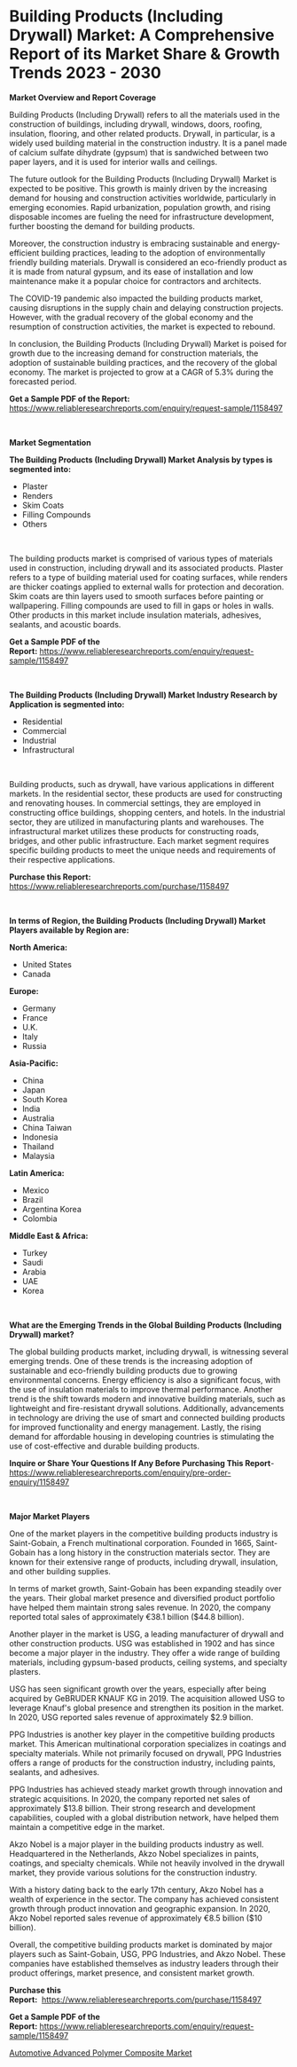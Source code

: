 <p><h1>Building Products (Including Drywall) Market: A Comprehensive Report of its Market Share & Growth Trends 2023 - 2030</h1></p><p><strong>Market Overview and Report Coverage</strong></p>
<p><p>Building Products (Including Drywall) refers to all the materials used in the construction of buildings, including drywall, windows, doors, roofing, insulation, flooring, and other related products. Drywall, in particular, is a widely used building material in the construction industry. It is a panel made of calcium sulfate dihydrate (gypsum) that is sandwiched between two paper layers, and it is used for interior walls and ceilings.</p><p>The future outlook for the Building Products (Including Drywall) Market is expected to be positive. This growth is mainly driven by the increasing demand for housing and construction activities worldwide, particularly in emerging economies. Rapid urbanization, population growth, and rising disposable incomes are fueling the need for infrastructure development, further boosting the demand for building products.</p><p>Moreover, the construction industry is embracing sustainable and energy-efficient building practices, leading to the adoption of environmentally friendly building materials. Drywall is considered an eco-friendly product as it is made from natural gypsum, and its ease of installation and low maintenance make it a popular choice for contractors and architects.</p><p>The COVID-19 pandemic also impacted the building products market, causing disruptions in the supply chain and delaying construction projects. However, with the gradual recovery of the global economy and the resumption of construction activities, the market is expected to rebound.</p><p>In conclusion, the Building Products (Including Drywall) Market is poised for growth due to the increasing demand for construction materials, the adoption of sustainable building practices, and the recovery of the global economy. The market is projected to grow at a CAGR of 5.3% during the forecasted period.</p></p>
<p><strong>Get a Sample PDF of the Report:</strong> <a href="https://www.reliableresearchreports.com/enquiry/request-sample/1158497">https://www.reliableresearchreports.com/enquiry/request-sample/1158497</a></p>
<p>&nbsp;</p>
<p><strong>Market Segmentation</strong></p>
<p><strong>The Building Products (Including Drywall) Market Analysis by types is segmented into:</strong></p>
<p><ul><li>Plaster</li><li>Renders</li><li>Skim Coats</li><li>Filling Compounds</li><li>Others</li></ul></p>
<p>&nbsp;</p>
<p><p>The building products market is comprised of various types of materials used in construction, including drywall and its associated products. Plaster refers to a type of building material used for coating surfaces, while renders are thicker coatings applied to external walls for protection and decoration. Skim coats are thin layers used to smooth surfaces before painting or wallpapering. Filling compounds are used to fill in gaps or holes in walls. Other products in this market include insulation materials, adhesives, sealants, and acoustic boards.</p></p>
<p><strong>Get a Sample PDF of the Report:</strong>&nbsp;<a href="https://www.reliableresearchreports.com/enquiry/request-sample/1158497">https://www.reliableresearchreports.com/enquiry/request-sample/1158497</a></p>
<p>&nbsp;</p>
<p><strong>The Building Products (Including Drywall) Market Industry Research by Application is segmented into:</strong></p>
<p><ul><li>Residential</li><li>Commercial</li><li>Industrial</li><li>Infrastructural</li></ul></p>
<p>&nbsp;</p>
<p><p>Building products, such as drywall, have various applications in different markets. In the residential sector, these products are used for constructing and renovating houses. In commercial settings, they are employed in constructing office buildings, shopping centers, and hotels. In the industrial sector, they are utilized in manufacturing plants and warehouses. The infrastructural market utilizes these products for constructing roads, bridges, and other public infrastructure. Each market segment requires specific building products to meet the unique needs and requirements of their respective applications.</p></p>
<p><strong>Purchase this Report:</strong>&nbsp; <a href="https://www.reliableresearchreports.com/purchase/1158497">https://www.reliableresearchreports.com/purchase/1158497</a></p>
<p>&nbsp;</p>
<p><strong>In terms of Region, the Building Products (Including Drywall) Market Players available by Region are:</strong></p>
<p>
    <p> <strong> North America: </strong>
        <ul>
            <li>United States</li>
            <li>Canada</li>
        </ul>
        </p> 
    <p> <strong> Europe: </strong>
        <ul>
            <li>Germany</li>
            <li>France</li>
            <li>U.K.</li>
            <li>Italy</li>
            <li>Russia</li>
        </ul>
        </p> 
    <p> <strong> Asia-Pacific: </strong>
        <ul>
            <li>China</li>
            <li>Japan</li>
            <li>South Korea</li>
            <li>India</li>
            <li>Australia</li>
            <li>China Taiwan</li>
            <li>Indonesia</li>
            <li>Thailand</li>
            <li>Malaysia</li>
        </ul>
        </p> 
    <p> <strong> Latin America: </strong>
        <ul>
            <li>Mexico</li>
            <li>Brazil</li>
            <li>Argentina Korea</li>
            <li>Colombia</li>
        </ul>
        </p> 
    <p> <strong> Middle East & Africa: </strong>
        <ul>
            <li>Turkey</li>
            <li>Saudi</li>
            <li>Arabia</li>
            <li>UAE</li>
            <li>Korea</li>
        </ul>
    </p>
    </p>
<p>&nbsp;</p>
<p><strong>What are the Emerging Trends in the Global Building Products (Including Drywall) market?</strong></p>
<p><p>The global building products market, including drywall, is witnessing several emerging trends. One of these trends is the increasing adoption of sustainable and eco-friendly building products due to growing environmental concerns. Energy efficiency is also a significant focus, with the use of insulation materials to improve thermal performance. Another trend is the shift towards modern and innovative building materials, such as lightweight and fire-resistant drywall solutions. Additionally, advancements in technology are driving the use of smart and connected building products for improved functionality and energy management. Lastly, the rising demand for affordable housing in developing countries is stimulating the use of cost-effective and durable building products.</p></p>
<p><strong>Inquire or Share Your Questions If Any Before Purchasing This Report</strong>- <a href="https://www.reliableresearchreports.com/enquiry/pre-order-enquiry/1158497">https://www.reliableresearchreports.com/enquiry/pre-order-enquiry/1158497</a></p>
<p>&nbsp;</p>
<p><strong>Major Market Players</strong></p>
<p><p>One of the market players in the competitive building products industry is Saint-Gobain, a French multinational corporation. Founded in 1665, Saint-Gobain has a long history in the construction materials sector. They are known for their extensive range of products, including drywall, insulation, and other building supplies.</p><p>In terms of market growth, Saint-Gobain has been expanding steadily over the years. Their global market presence and diversified product portfolio have helped them maintain strong sales revenue. In 2020, the company reported total sales of approximately €38.1 billion ($44.8 billion).</p><p>Another player in the market is USG, a leading manufacturer of drywall and other construction products. USG was established in 1902 and has since become a major player in the industry. They offer a wide range of building materials, including gypsum-based products, ceiling systems, and specialty plasters.</p><p>USG has seen significant growth over the years, especially after being acquired by GeBRUDER KNAUF KG in 2019. The acquisition allowed USG to leverage Knauf's global presence and strengthen its position in the market. In 2020, USG reported sales revenue of approximately $2.9 billion.</p><p>PPG Industries is another key player in the competitive building products market. This American multinational corporation specializes in coatings and specialty materials. While not primarily focused on drywall, PPG Industries offers a range of products for the construction industry, including paints, sealants, and adhesives.</p><p>PPG Industries has achieved steady market growth through innovation and strategic acquisitions. In 2020, the company reported net sales of approximately $13.8 billion. Their strong research and development capabilities, coupled with a global distribution network, have helped them maintain a competitive edge in the market.</p><p>Akzo Nobel is a major player in the building products industry as well. Headquartered in the Netherlands, Akzo Nobel specializes in paints, coatings, and specialty chemicals. While not heavily involved in the drywall market, they provide various solutions for the construction industry.</p><p>With a history dating back to the early 17th century, Akzo Nobel has a wealth of experience in the sector. The company has achieved consistent growth through product innovation and geographic expansion. In 2020, Akzo Nobel reported sales revenue of approximately €8.5 billion ($10 billion).</p><p>Overall, the competitive building products market is dominated by major players such as Saint-Gobain, USG, PPG Industries, and Akzo Nobel. These companies have established themselves as industry leaders through their product offerings, market presence, and consistent market growth.</p></p>
<p><strong>Purchase this Report:</strong>&nbsp;&nbsp;<a href="https://www.reliableresearchreports.com/purchase/1158497">https://www.reliableresearchreports.com/purchase/1158497</a></p>
<p></p>
<p><strong>Get a Sample PDF of the Report:</strong>&nbsp;<a href="https://www.reliableresearchreports.com/enquiry/request-sample/1158497">https://www.reliableresearchreports.com/enquiry/request-sample/1158497</a></p>
<p><p><a href="https://github.com/GroverBarry/Market-Research-Report-List-2/blob/main/automotive-advanced-polymer-composite-market.md">Automotive Advanced Polymer Composite Market</a></p></p>